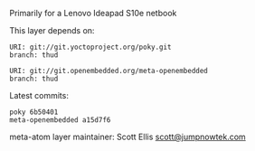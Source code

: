 Primarily for a Lenovo Ideapad S10e netbook

This layer depends on:

    URI: git://git.yoctoproject.org/poky.git
    branch: thud

    URI: git://git.openembedded.org/meta-openembedded
    branch: thud

Latest commits:

    poky 6b50401
    meta-openembedded a15d7f6

meta-atom layer maintainer: Scott Ellis <scott@jumpnowtek.com>
